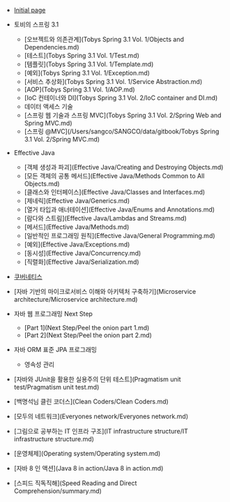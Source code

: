 * [Initial page](README.md)



* 토비의 스프링 3.1
  * [오브젝트와 의존관계](Tobys Spring 3.1 Vol. 1/Objects and Dependencies.md)
  * [테스트](Tobys Spring 3.1 Vol. 1/Test.md)
  * [템플릿](Tobys Spring 3.1 Vol. 1/Template.md)
  * [예외](Tobys Spring 3.1 Vol. 1/Exception.md)
  * [서비스 추상화](Tobys Spring 3.1 Vol. 1/Service Abstraction.md)
  * [AOP](Tobys Spring 3.1 Vol. 1/AOP.md)
  * [IoC 컨테이너와 DI](Tobys Spring 3.1 Vol. 2/IoC container and DI.md)
  * 데이터 액세스 기술
  * [스프링 웹 기술과 스프링 MVC](Tobys Spring 3.1 Vol. 2/Spring Web and Spring MVC.md)
  * [스프링 @MVC](/Users/sangco/SANGCO/data/gitbook/Tobys Spring 3.1 Vol. 2/Spring MVC.md)



* Effective Java
  * [객체 생성과 파괴](Effective Java/Creating and Destroying Objects.md)
  * [모든 객체의 공통 메서드](Effective Java/Methods Common to All Objects.md)
  * [클래스와 인터페이스](Effective Java/Classes and Interfaces.md)
  * [제네릭](Effective Java/Generics.md)
  * [열거 타입과 애너테이션](Effective Java/Enums and Annotations.md)
  * [람다와 스트림](Effective Java/Lambdas and Streams.md)
  * [메서드](Effective Java/Methods.md)
  * [일반적인 프로그래밍 원칙](Effective Java/General Programming.md)
  * [예외](Effective Java/Exceptions.md)
  * [동시성](Effective Java/Concurrency.md)
  * [직렬화](Effective Java/Serialization.md)



- [쿠버네티스](Kubernetes/Kubernetes.md)



* [자바 기반의 마이크로서비스 이해와 아키텍처 구축하기](Microservice architecture/Microservice architecture.md)



* 자바 웹 프로그래밍 Next Step
  - [Part 1](Next Step/Peel the onion part 1.md)
  - [Part 2](Next Step/Peel the onion part 2.md)



- 자바 ORM 표준 JPA 프로그래밍
  - 영속성 관리



- [자바와 JUnit을 활용한 실용주의 단위 테스트](Pragmatism unit test/Pragmatism unit test.md)



- [백명석님 클린 코더스](Clean Coders/Clean Coders.md)



- [모두의 네트워크](Everyones network/Everyones network.md)



- [그림으로 공부하는 IT 인프라 구조](IT infrastructure structure/IT infrastructure structure.md)



- [운영체제](Operating system/Operating system.md)



- [자바 8 인 액션](Java 8 in action/Java 8 in action.md)



- [스피드 직독직해](Speed Reading and Direct Comprehension/summary.md)







